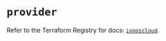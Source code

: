# `provider`

Refer to the Terraform Registry for docs: [`ionoscloud`](https://registry.terraform.io/providers/ionos-cloud/ionoscloud/6.4.12/docs).
